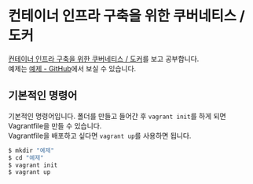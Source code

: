 # 컨테이너 인프라 구축을 위한 쿠버네티스 / 도커

[컨테이너 인프라 구축을 위한 쿠버네티스 / 도커](http://www.kyobobook.co.kr/product/detailViewKor.laf?ejkGb=KOR&mallGb=KOR&barcode=9791165215743)를 보고 공부합니다.  
예제는 [예제 - GitHub](https://github.com/sysnet4admin/_Book_k8sInfra)에서 보실 수 있습니다.

## 기본적인 명령어
기본적인 명령어입니다. 폴더를 만들고 들어간 후 `vagrant init`를 하게 되면 Vagrantfile을 만들 수 있습니다.  
Vagrantfile을 배포하고 싶다면 `vagrant up`를 사용하면 됩니다.
```sh
$ mkdir "예제"
$ cd "예제"
$ vagrant init
$ vagrant up
```